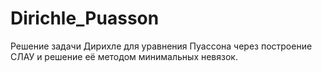 # Dirichle_Puasson
Решение задачи Дирихле для уравнения Пуассона через построение СЛАУ и решение её методом минимальных невязок.
